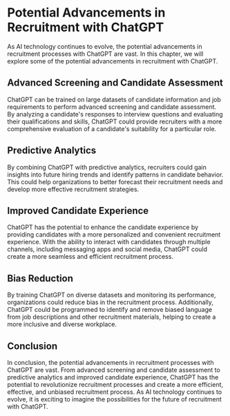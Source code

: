 Potential Advancements in Recruitment with ChatGPT
=================================================================================================

As AI technology continues to evolve, the potential advancements in recruitment processes with ChatGPT are vast. In this chapter, we will explore some of the potential advancements in recruitment with ChatGPT.

Advanced Screening and Candidate Assessment
-------------------------------------------

ChatGPT can be trained on large datasets of candidate information and job requirements to perform advanced screening and candidate assessment. By analyzing a candidate's responses to interview questions and evaluating their qualifications and skills, ChatGPT could provide recruiters with a more comprehensive evaluation of a candidate's suitability for a particular role.

Predictive Analytics
--------------------

By combining ChatGPT with predictive analytics, recruiters could gain insights into future hiring trends and identify patterns in candidate behavior. This could help organizations to better forecast their recruitment needs and develop more effective recruitment strategies.

Improved Candidate Experience
-----------------------------

ChatGPT has the potential to enhance the candidate experience by providing candidates with a more personalized and convenient recruitment experience. With the ability to interact with candidates through multiple channels, including messaging apps and social media, ChatGPT could create a more seamless and efficient recruitment process.

Bias Reduction
--------------

By training ChatGPT on diverse datasets and monitoring its performance, organizations could reduce bias in the recruitment process. Additionally, ChatGPT could be programmed to identify and remove biased language from job descriptions and other recruitment materials, helping to create a more inclusive and diverse workplace.

Conclusion
----------

In conclusion, the potential advancements in recruitment processes with ChatGPT are vast. From advanced screening and candidate assessment to predictive analytics and improved candidate experience, ChatGPT has the potential to revolutionize recruitment processes and create a more efficient, effective, and unbiased recruitment process. As AI technology continues to evolve, it is exciting to imagine the possibilities for the future of recruitment with ChatGPT.
